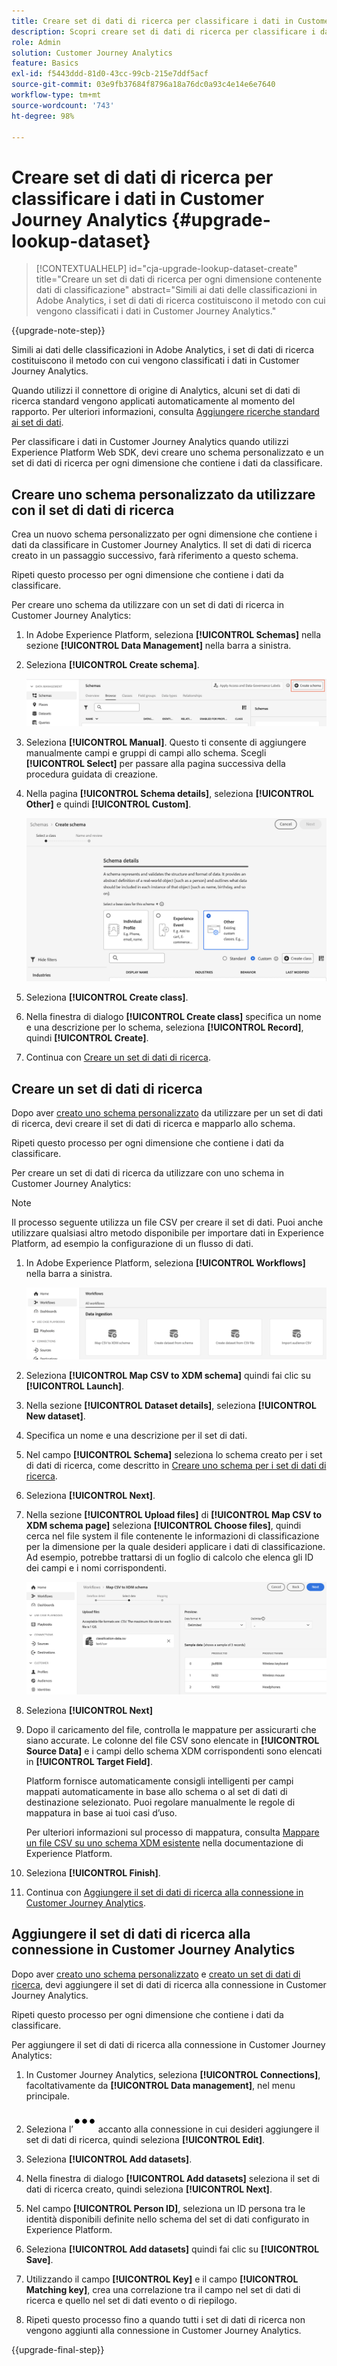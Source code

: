 ```yaml
---
title: Creare set di dati di ricerca per classificare i dati in Customer Journey Analytics
description: Scopri creare set di dati di ricerca per classificare i dati in Customer Journey Analytics
role: Admin
solution: Customer Journey Analytics
feature: Basics
exl-id: f5443ddd-81d0-43cc-99cb-215e7ddf5acf
source-git-commit: 03e9fb37684f8796a18a76dc0a93c4e14e6e7640
workflow-type: tm+mt
source-wordcount: '743'
ht-degree: 98%

---
```


# Creare set di dati di ricerca per classificare i dati in Customer Journey Analytics {#upgrade-lookup-dataset}

<!-- markdownlint-disable MD034 -->

>[!CONTEXTUALHELP]
>id="cja-upgrade-lookup-dataset-create"
>title="Creare un set di dati di ricerca per ogni dimensione contenente dati di classificazione"
>abstract="Simili ai dati delle classificazioni in Adobe Analytics, i set di dati di ricerca costituiscono il metodo con cui vengono classificati i dati in Customer Journey Analytics."

<!-- markdownlint-enable MD034 -->

{{upgrade-note-step}}

Simili ai dati delle classificazioni in Adobe Analytics, i set di dati di ricerca costituiscono il metodo con cui vengono classificati i dati in Customer Journey Analytics.

Quando utilizzi il connettore di origine di Analytics, alcuni set di dati di ricerca standard vengono applicati automaticamente al momento del rapporto. Per ulteriori informazioni, consulta [Aggiungere ricerche standard ai set di dati](/help/connections/standard-lookups.md).

Per classificare i dati in Customer Journey Analytics quando utilizzi Experience Platform Web SDK, devi creare uno schema personalizzato e un set di dati di ricerca per ogni dimensione che contiene i dati da classificare.

## Creare uno schema personalizzato da utilizzare con il set di dati di ricerca

Crea un nuovo schema personalizzato per ogni dimensione che contiene i dati da classificare in Customer Journey Analytics. Il set di dati di ricerca creato in un passaggio successivo, farà riferimento a questo schema.

Ripeti questo processo per ogni dimensione che contiene i dati da classificare.

Per creare uno schema da utilizzare con un set di dati di ricerca in Customer Journey Analytics:

1. In Adobe Experience Platform, seleziona **[!UICONTROL Schemas]** nella sezione **[!UICONTROL Data Management]** nella barra a sinistra.

1. Seleziona **[!UICONTROL Create schema]**.

   ![Creare un pulsante di schema](assets/schema-create.png)

1. Seleziona **[!UICONTROL Manual]**. Questo ti consente di aggiungere manualmente campi e gruppi di campi allo schema. Scegli **[!UICONTROL Select]** per passare alla pagina successiva della procedura guidata di creazione.

1. Nella pagina **[!UICONTROL Schema details]**, seleziona **[!UICONTROL Other]** e quindi **[!UICONTROL Custom]**.

   ![Crea personalizzato](assets/schema-custom.png)

1. Seleziona **[!UICONTROL Create class]**.

   <!-- add screenshot -->

1. Nella finestra di dialogo **[!UICONTROL Create class]** specifica un nome e una descrizione per lo schema, seleziona **[!UICONTROL Record]**, quindi **[!UICONTROL Create]**.

1. Continua con [Creare un set di dati di ricerca](#create-a-lookup-dataset).

## Creare un set di dati di ricerca

Dopo aver [creato uno schema personalizzato](#create-a-custom-schema-to-use-with-the-lookup-dataset) da utilizzare per un set di dati di ricerca, devi creare il set di dati di ricerca e mapparlo allo schema.

Ripeti questo processo per ogni dimensione che contiene i dati da classificare.

Per creare un set di dati di ricerca da utilizzare con uno schema in Customer Journey Analytics:

>[!NOTE]
>
>Il processo seguente utilizza un file CSV per creare il set di dati. Puoi anche utilizzare qualsiasi altro metodo disponibile per importare dati in Experience Platform, ad esempio la configurazione di un flusso di dati.

1. In Adobe Experience Platform, seleziona **[!UICONTROL Workflows]** nella barra a sinistra.

   ![Crea personalizzato](assets/lookup-dataset-workflows.png)

1. Seleziona **[!UICONTROL Map CSV to XDM schema]** quindi fai clic su **[!UICONTROL Launch]**.

1. Nella sezione **[!UICONTROL Dataset details]**, seleziona **[!UICONTROL New dataset]**.

1. Specifica un nome e una descrizione per il set di dati.

1. Nel campo **[!UICONTROL Schema]** seleziona lo schema creato per i set di dati di ricerca, come descritto in [Creare uno schema per i set di dati di ricerca](#create-a-schema-for-lookup-datasets).

1. Seleziona **[!UICONTROL Next]**.

1. Nella sezione **[!UICONTROL Upload files]** di **[!UICONTROL Map CSV to XDM schema page]** seleziona **[!UICONTROL Choose files]**, quindi cerca nel file system il file contenente le informazioni di classificazione per la dimensione per la quale desideri applicare i dati di classificazione. Ad esempio, potrebbe trattarsi di un foglio di calcolo che elenca gli ID dei campi e i nomi corrispondenti. <!-- correct? How can I better explain what this file is?-->

   ![Mappare un file CSV](assets/lookup-map-csv.png)

1. Seleziona **[!UICONTROL Next]**

1. Dopo il caricamento del file, controlla le mappature per assicurarti che siano accurate. Le colonne del file CSV sono elencate in **[!UICONTROL Source Data]** e i campi dello schema XDM corrispondenti sono elencati in **[!UICONTROL Target Field]**.

   Platform fornisce automaticamente consigli intelligenti per campi mappati automaticamente in base allo schema o al set di dati di destinazione selezionato. Puoi regolare manualmente le regole di mappatura in base ai tuoi casi d’uso.

   Per ulteriori informazioni sul processo di mappatura, consulta [Mappare un file CSV su uno schema XDM esistente](https://experienceleague.adobe.com/it/docs/experience-platform/ingestion/tutorials/map-csv/existing-schema) nella documentazione di Experience Platform.

1. Seleziona **[!UICONTROL Finish]**.

1. Continua con [Aggiungere il set di dati di ricerca alla connessione in Customer Journey Analytics](#add-the-lookup-dataset-to-your-connection-in-customer-journey-analytics).

## Aggiungere il set di dati di ricerca alla connessione in Customer Journey Analytics

Dopo aver [creato uno schema personalizzato](#create-a-custom-schema-to-use-with-the-lookup-dataset) e [creato un set di dati di ricerca](#create-a-lookup-dataset), devi aggiungere il set di dati di ricerca alla connessione in Customer Journey Analytics.

Ripeti questo processo per ogni dimensione che contiene i dati da classificare.

Per aggiungere il set di dati di ricerca alla connessione in Customer Journey Analytics:

1. In Customer Journey Analytics, seleziona **[!UICONTROL Connections]**, facoltativamente da **[!UICONTROL Data management]**, nel menu principale.

1. Seleziona l’![icona Altro](assets/More.svg) accanto alla connessione in cui desideri aggiungere il set di dati di ricerca, quindi seleziona **[!UICONTROL Edit]**.

   <!-- add screenshot -->

1. Seleziona **[!UICONTROL Add datasets]**.

1. Nella finestra di dialogo **[!UICONTROL Add datasets]** seleziona il set di dati di ricerca creato, quindi seleziona **[!UICONTROL Next]**.

1. Nel campo **[!UICONTROL Person ID]**, seleziona un ID persona tra le identità disponibili definite nello schema del set di dati configurato in Experience Platform. <!-- fill out other fields? -->

1. Seleziona **[!UICONTROL Add datasets]** quindi fai clic su **[!UICONTROL Save]**.

   <!-- is there a step right in between here where you select the dataset -->

1. Utilizzando il campo **[!UICONTROL Key]** e il campo **[!UICONTROL Matching key]**, crea una correlazione tra il campo nel set di dati di ricerca e quello nel set di dati evento o di riepilogo.

1. Ripeti questo processo fino a quando tutti i set di dati di ricerca non vengono aggiunti alla connessione in Customer Journey Analytics.

{{upgrade-final-step}}

